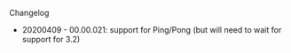 Changelog
* 20200409 - 00.00.021: support for Ping/Pong (but will need to wait for support for 3.2)
